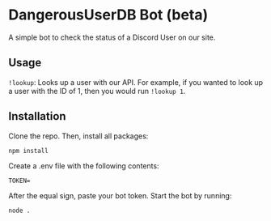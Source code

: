 # DangerousUserDB Bot (beta)

A simple bot to check the status of a Discord User on our site.

## Usage

`!lookup`: Looks up a user with our API. For example, if you wanted to look up a user with the ID of 1, then you would run `!lookup 1`.

## Installation

Clone the repo. Then, install all packages:

`npm install`

Create a .env file with the following contents:

```
TOKEN=
```

After the equal sign, paste your bot token. Start the bot by running:

`node .`